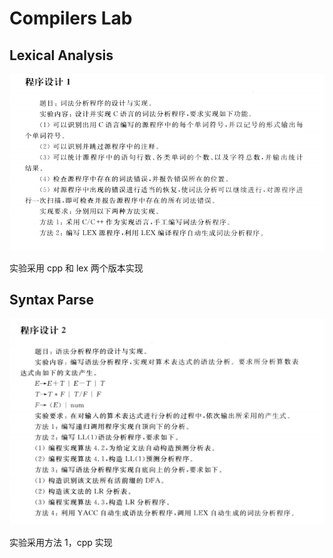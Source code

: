 # Compilers Lab

## Lexical Analysis

![](_img/lab1.png)

实验采用 cpp 和 lex 两个版本实现

## Syntax Parse

![](_img/lab2.png)

实验采用方法 1，cpp 实现
